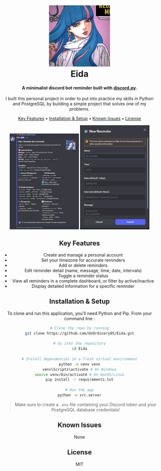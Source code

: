 <h1 align="center">
    <br>
    <img src="images/eida.png" width="200">
    <br>
    Eida
    <br>
</h1>

<h4 align="center">A minimalist discord bot reminder built with 
    <a href="https://discordpy.readthedocs.io/en/stable/" target="_blank">discord.py</a>.
</h4>

<p align="center">I built this personal project in order to put into practice my skills in Python and PostgreSQL by building a simple project that solves one of my problems. </p>

<p align="center">
  <a href="#key-features">Key Features</a> •
  <a href="#installation--setup">Installation & Setup</a> •
  <a href="#known-issues">Known Issues</a> •
  <a href="#license">License</a>
</p>

<div align="center">
    <img src="images/help.png" width="45%">
    <img src="images/remindme.png" width="45%">
<div>

## Key Features

- Create and manage a personal account
- Set your timezone for accurate reminders
- Add or delete reminders
- Edit reminder detail (name, message, time, date, intervals)
- Toggle a reminder status
- View all reminders in a complete dashboard, or filter by active/inactive
- Display detailed information for a specific reminder

## Installation & Setup

To clone and run this application, you'll need Python and Pip.
From your command line :

```bash
# Clone the repo by running
git clone https://github.com/UnOrdinary95/Eida.git

# Go into the repository
cd Eida

# Install dependencies in a fresh virtual environment
python -m venv venv
venv\Scripts\activate # On Windows
source venv/bin/activate # On macOS/Linux
pip install -r requirements.txt

# Run the app
python -m src.server
```

> Make sure to create a `.env` file containing your Discord token and your PostgreSQL database credentials!

## Known Issues

None

## License

MIT
